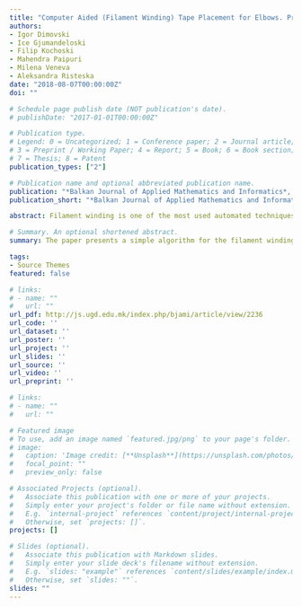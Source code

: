 ```yaml
---
title: "Computer Aided (Filament Winding) Tape Placement for Elbows. Practically Oriented Algorithm"
authors: 
- Igor Dimovski
- Ice Gjumandeloski
- Filip Kochoski
- Mahendra Paipuri
- Milena Veneva
- Aleksandra Risteska
date: "2018-08-07T00:00:00Z"
doi: ""

# Schedule page publish date (NOT publication's date).
# publishDate: "2017-01-01T00:00:00Z"

# Publication type.
# Legend: 0 = Uncategorized; 1 = Conference paper; 2 = Journal article;
# 3 = Preprint / Working Paper; 4 = Report; 5 = Book; 6 = Book section;
# 7 = Thesis; 8 = Patent
publication_types: ["2"]

# Publication name and optional abbreviated publication name.
publication: "*Balkan Journal of Applied Mathematics and Informatics*, 1, 89–104, August 2018"
publication_short: "*Balkan Journal of Applied Mathematics and Informatics,*"

abstract: Filament winding is one of the most used automated techniques for manufacturing of composite objects with different open-end or closed-end structures. Mathematical model for covering an elbow mandrel with composite material is considered. The nature of the comprising equations is elaborated in detail. A practically orientated algorithm for filament winding for elbows is formulated and its open-source implementations in Python and MATLAB are presented. The results from the constructed algorithm are presented and discussed.

# Summary. An optional shortened abstract.
summary: The paper presents a simple algorithm for the filament winding for elbows.

tags:
- Source Themes
featured: false

# links:
# - name: ""
#   url: ""
url_pdf: http://js.ugd.edu.mk/index.php/bjami/article/view/2236
url_code: ''
url_dataset: ''
url_poster: ''
url_project: ''
url_slides: ''
url_source: ''
url_video: ''
url_preprint: ''

# links:
# - name: ""
#   url: ""

# Featured image
# To use, add an image named `featured.jpg/png` to your page's folder. 
# image:
#   caption: 'Image credit: [**Unsplash**](https://unsplash.com/photos/jdD8gXaTZsc)'
#   focal_point: ""
#   preview_only: false

# Associated Projects (optional).
#   Associate this publication with one or more of your projects.
#   Simply enter your project's folder or file name without extension.
#   E.g. `internal-project` references `content/project/internal-project/index.md`.
#   Otherwise, set `projects: []`.
projects: []

# Slides (optional).
#   Associate this publication with Markdown slides.
#   Simply enter your slide deck's filename without extension.
#   E.g. `slides: "example"` references `content/slides/example/index.md`.
#   Otherwise, set `slides: ""`.
slides: ""
---
```

